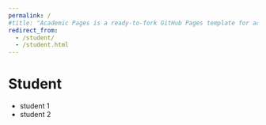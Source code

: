 ```yaml
---
permalink: /
#title: "Academic Pages is a ready-to-fork GitHub Pages template for academic personal websites"
redirect_from: 
  - /student/
  - /student.html
---
```


# Student
- student 1
- student 2
